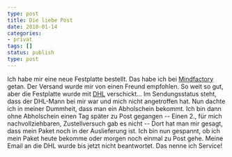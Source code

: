 ```yaml
---
type: post
title: Die liebe Post
date: 2010-01-14
categories:
- privat
tags: []
status: publish
type: post
---
```


Ich habe mir eine neue Festplatte bestellt. Das habe ich bei [Mindfactory] getan. Der Versand wurde mir von
einen Freund empfohlen. So weit so gut, aber die Festplatte wurde mit
[DHL] verschickt... Im Sendungsstatus steht, dass der DHL-Mann bei mir war und mich nicht angetroffen hat.
Nun dachte ich in meiner Dummheit, dass man ein Abholschein bekommt. Ich bin dann ohne Abholschein einen
Tag später zu Post gegangen -- Einen 2., für mich nachvollziehbaren, Zustellversuch gab es nicht --
Dort hat man mir gesagt, dass mein Paket noch in der Auslieferung ist. Ich bin nun gespannt,
ob ich mein Paket heute bekomme oder morgen noch einmal zu Post gehe.
Meine Email an die DHL wurde bis jetzt nicht beantwortet. Das nenne ich Service!


[Mindfactory]: http://www.mindfactory.de
[DHL]: http://www.dhl.de/
